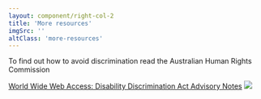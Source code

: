 ```yaml
---
layout: component/right-col-2
title: 'More resources'
imgSrc: ''
altClass: 'more-resources'
---
```


To find out how to avoid discrimination read the Australian Human Rights Commission

[World Wide Web Access: Disability Discrimination Act Advisory Notes](#) <i><img src="/assets/img/external_link-2.svg"/></i>
